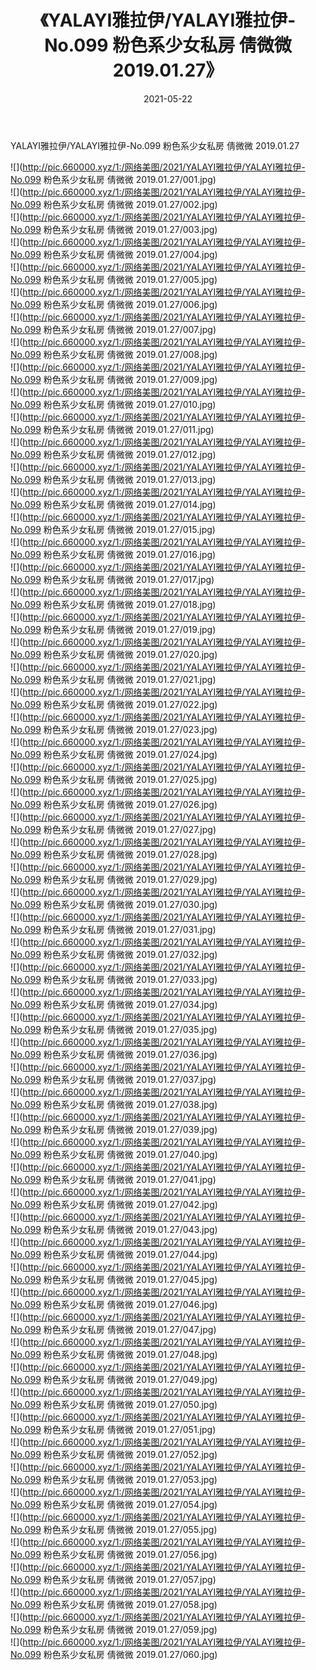 ﻿---
layout: post
title:  《YALAYI雅拉伊/YALAYI雅拉伊-No.099 粉色系少女私房 倩微微 2019.01.27》
date:   2021-05-22
img: http://pic.660000.xyz/1:/网络美图/2021/YALAYI雅拉伊/YALAYI雅拉伊-No.099 粉色系少女私房 倩微微 2019.01.27/000.jpg
categories: [美女, 清纯, 唯美]
---

YALAYI雅拉伊/YALAYI雅拉伊-No.099 粉色系少女私房 倩微微 2019.01.27

 ![](http://pic.660000.xyz/1:/网络美图/2021/YALAYI雅拉伊/YALAYI雅拉伊-No.099 粉色系少女私房 倩微微 2019.01.27/001.jpg) <br>![](http://pic.660000.xyz/1:/网络美图/2021/YALAYI雅拉伊/YALAYI雅拉伊-No.099 粉色系少女私房 倩微微 2019.01.27/002.jpg) <br>![](http://pic.660000.xyz/1:/网络美图/2021/YALAYI雅拉伊/YALAYI雅拉伊-No.099 粉色系少女私房 倩微微 2019.01.27/003.jpg) <br>![](http://pic.660000.xyz/1:/网络美图/2021/YALAYI雅拉伊/YALAYI雅拉伊-No.099 粉色系少女私房 倩微微 2019.01.27/004.jpg) <br>![](http://pic.660000.xyz/1:/网络美图/2021/YALAYI雅拉伊/YALAYI雅拉伊-No.099 粉色系少女私房 倩微微 2019.01.27/005.jpg) <br>![](http://pic.660000.xyz/1:/网络美图/2021/YALAYI雅拉伊/YALAYI雅拉伊-No.099 粉色系少女私房 倩微微 2019.01.27/006.jpg) <br>![](http://pic.660000.xyz/1:/网络美图/2021/YALAYI雅拉伊/YALAYI雅拉伊-No.099 粉色系少女私房 倩微微 2019.01.27/007.jpg) <br>![](http://pic.660000.xyz/1:/网络美图/2021/YALAYI雅拉伊/YALAYI雅拉伊-No.099 粉色系少女私房 倩微微 2019.01.27/008.jpg) <br>![](http://pic.660000.xyz/1:/网络美图/2021/YALAYI雅拉伊/YALAYI雅拉伊-No.099 粉色系少女私房 倩微微 2019.01.27/009.jpg) <br>![](http://pic.660000.xyz/1:/网络美图/2021/YALAYI雅拉伊/YALAYI雅拉伊-No.099 粉色系少女私房 倩微微 2019.01.27/010.jpg) <br>![](http://pic.660000.xyz/1:/网络美图/2021/YALAYI雅拉伊/YALAYI雅拉伊-No.099 粉色系少女私房 倩微微 2019.01.27/011.jpg) <br>![](http://pic.660000.xyz/1:/网络美图/2021/YALAYI雅拉伊/YALAYI雅拉伊-No.099 粉色系少女私房 倩微微 2019.01.27/012.jpg) <br>![](http://pic.660000.xyz/1:/网络美图/2021/YALAYI雅拉伊/YALAYI雅拉伊-No.099 粉色系少女私房 倩微微 2019.01.27/013.jpg) <br>![](http://pic.660000.xyz/1:/网络美图/2021/YALAYI雅拉伊/YALAYI雅拉伊-No.099 粉色系少女私房 倩微微 2019.01.27/014.jpg) <br>![](http://pic.660000.xyz/1:/网络美图/2021/YALAYI雅拉伊/YALAYI雅拉伊-No.099 粉色系少女私房 倩微微 2019.01.27/015.jpg) <br>![](http://pic.660000.xyz/1:/网络美图/2021/YALAYI雅拉伊/YALAYI雅拉伊-No.099 粉色系少女私房 倩微微 2019.01.27/016.jpg) <br>![](http://pic.660000.xyz/1:/网络美图/2021/YALAYI雅拉伊/YALAYI雅拉伊-No.099 粉色系少女私房 倩微微 2019.01.27/017.jpg) <br>![](http://pic.660000.xyz/1:/网络美图/2021/YALAYI雅拉伊/YALAYI雅拉伊-No.099 粉色系少女私房 倩微微 2019.01.27/018.jpg) <br>![](http://pic.660000.xyz/1:/网络美图/2021/YALAYI雅拉伊/YALAYI雅拉伊-No.099 粉色系少女私房 倩微微 2019.01.27/019.jpg) <br>![](http://pic.660000.xyz/1:/网络美图/2021/YALAYI雅拉伊/YALAYI雅拉伊-No.099 粉色系少女私房 倩微微 2019.01.27/020.jpg) <br>![](http://pic.660000.xyz/1:/网络美图/2021/YALAYI雅拉伊/YALAYI雅拉伊-No.099 粉色系少女私房 倩微微 2019.01.27/021.jpg) <br>![](http://pic.660000.xyz/1:/网络美图/2021/YALAYI雅拉伊/YALAYI雅拉伊-No.099 粉色系少女私房 倩微微 2019.01.27/022.jpg) <br>![](http://pic.660000.xyz/1:/网络美图/2021/YALAYI雅拉伊/YALAYI雅拉伊-No.099 粉色系少女私房 倩微微 2019.01.27/023.jpg) <br>![](http://pic.660000.xyz/1:/网络美图/2021/YALAYI雅拉伊/YALAYI雅拉伊-No.099 粉色系少女私房 倩微微 2019.01.27/024.jpg) <br>![](http://pic.660000.xyz/1:/网络美图/2021/YALAYI雅拉伊/YALAYI雅拉伊-No.099 粉色系少女私房 倩微微 2019.01.27/025.jpg) <br>![](http://pic.660000.xyz/1:/网络美图/2021/YALAYI雅拉伊/YALAYI雅拉伊-No.099 粉色系少女私房 倩微微 2019.01.27/026.jpg) <br>![](http://pic.660000.xyz/1:/网络美图/2021/YALAYI雅拉伊/YALAYI雅拉伊-No.099 粉色系少女私房 倩微微 2019.01.27/027.jpg) <br>![](http://pic.660000.xyz/1:/网络美图/2021/YALAYI雅拉伊/YALAYI雅拉伊-No.099 粉色系少女私房 倩微微 2019.01.27/028.jpg) <br>![](http://pic.660000.xyz/1:/网络美图/2021/YALAYI雅拉伊/YALAYI雅拉伊-No.099 粉色系少女私房 倩微微 2019.01.27/029.jpg) <br>![](http://pic.660000.xyz/1:/网络美图/2021/YALAYI雅拉伊/YALAYI雅拉伊-No.099 粉色系少女私房 倩微微 2019.01.27/030.jpg) <br>![](http://pic.660000.xyz/1:/网络美图/2021/YALAYI雅拉伊/YALAYI雅拉伊-No.099 粉色系少女私房 倩微微 2019.01.27/031.jpg) <br>![](http://pic.660000.xyz/1:/网络美图/2021/YALAYI雅拉伊/YALAYI雅拉伊-No.099 粉色系少女私房 倩微微 2019.01.27/032.jpg) <br>![](http://pic.660000.xyz/1:/网络美图/2021/YALAYI雅拉伊/YALAYI雅拉伊-No.099 粉色系少女私房 倩微微 2019.01.27/033.jpg) <br>![](http://pic.660000.xyz/1:/网络美图/2021/YALAYI雅拉伊/YALAYI雅拉伊-No.099 粉色系少女私房 倩微微 2019.01.27/034.jpg) <br>![](http://pic.660000.xyz/1:/网络美图/2021/YALAYI雅拉伊/YALAYI雅拉伊-No.099 粉色系少女私房 倩微微 2019.01.27/035.jpg) <br>![](http://pic.660000.xyz/1:/网络美图/2021/YALAYI雅拉伊/YALAYI雅拉伊-No.099 粉色系少女私房 倩微微 2019.01.27/036.jpg) <br>![](http://pic.660000.xyz/1:/网络美图/2021/YALAYI雅拉伊/YALAYI雅拉伊-No.099 粉色系少女私房 倩微微 2019.01.27/037.jpg) <br>![](http://pic.660000.xyz/1:/网络美图/2021/YALAYI雅拉伊/YALAYI雅拉伊-No.099 粉色系少女私房 倩微微 2019.01.27/038.jpg) <br>![](http://pic.660000.xyz/1:/网络美图/2021/YALAYI雅拉伊/YALAYI雅拉伊-No.099 粉色系少女私房 倩微微 2019.01.27/039.jpg) <br>![](http://pic.660000.xyz/1:/网络美图/2021/YALAYI雅拉伊/YALAYI雅拉伊-No.099 粉色系少女私房 倩微微 2019.01.27/040.jpg) <br>![](http://pic.660000.xyz/1:/网络美图/2021/YALAYI雅拉伊/YALAYI雅拉伊-No.099 粉色系少女私房 倩微微 2019.01.27/041.jpg) <br>![](http://pic.660000.xyz/1:/网络美图/2021/YALAYI雅拉伊/YALAYI雅拉伊-No.099 粉色系少女私房 倩微微 2019.01.27/042.jpg) <br>![](http://pic.660000.xyz/1:/网络美图/2021/YALAYI雅拉伊/YALAYI雅拉伊-No.099 粉色系少女私房 倩微微 2019.01.27/043.jpg) <br>![](http://pic.660000.xyz/1:/网络美图/2021/YALAYI雅拉伊/YALAYI雅拉伊-No.099 粉色系少女私房 倩微微 2019.01.27/044.jpg) <br>![](http://pic.660000.xyz/1:/网络美图/2021/YALAYI雅拉伊/YALAYI雅拉伊-No.099 粉色系少女私房 倩微微 2019.01.27/045.jpg) <br>![](http://pic.660000.xyz/1:/网络美图/2021/YALAYI雅拉伊/YALAYI雅拉伊-No.099 粉色系少女私房 倩微微 2019.01.27/046.jpg) <br>![](http://pic.660000.xyz/1:/网络美图/2021/YALAYI雅拉伊/YALAYI雅拉伊-No.099 粉色系少女私房 倩微微 2019.01.27/047.jpg) <br>![](http://pic.660000.xyz/1:/网络美图/2021/YALAYI雅拉伊/YALAYI雅拉伊-No.099 粉色系少女私房 倩微微 2019.01.27/048.jpg) <br>![](http://pic.660000.xyz/1:/网络美图/2021/YALAYI雅拉伊/YALAYI雅拉伊-No.099 粉色系少女私房 倩微微 2019.01.27/049.jpg) <br>![](http://pic.660000.xyz/1:/网络美图/2021/YALAYI雅拉伊/YALAYI雅拉伊-No.099 粉色系少女私房 倩微微 2019.01.27/050.jpg) <br>![](http://pic.660000.xyz/1:/网络美图/2021/YALAYI雅拉伊/YALAYI雅拉伊-No.099 粉色系少女私房 倩微微 2019.01.27/051.jpg) <br>![](http://pic.660000.xyz/1:/网络美图/2021/YALAYI雅拉伊/YALAYI雅拉伊-No.099 粉色系少女私房 倩微微 2019.01.27/052.jpg) <br>![](http://pic.660000.xyz/1:/网络美图/2021/YALAYI雅拉伊/YALAYI雅拉伊-No.099 粉色系少女私房 倩微微 2019.01.27/053.jpg) <br>![](http://pic.660000.xyz/1:/网络美图/2021/YALAYI雅拉伊/YALAYI雅拉伊-No.099 粉色系少女私房 倩微微 2019.01.27/054.jpg) <br>![](http://pic.660000.xyz/1:/网络美图/2021/YALAYI雅拉伊/YALAYI雅拉伊-No.099 粉色系少女私房 倩微微 2019.01.27/055.jpg) <br>![](http://pic.660000.xyz/1:/网络美图/2021/YALAYI雅拉伊/YALAYI雅拉伊-No.099 粉色系少女私房 倩微微 2019.01.27/056.jpg) <br>![](http://pic.660000.xyz/1:/网络美图/2021/YALAYI雅拉伊/YALAYI雅拉伊-No.099 粉色系少女私房 倩微微 2019.01.27/057.jpg) <br>![](http://pic.660000.xyz/1:/网络美图/2021/YALAYI雅拉伊/YALAYI雅拉伊-No.099 粉色系少女私房 倩微微 2019.01.27/058.jpg) <br>![](http://pic.660000.xyz/1:/网络美图/2021/YALAYI雅拉伊/YALAYI雅拉伊-No.099 粉色系少女私房 倩微微 2019.01.27/059.jpg) <br>![](http://pic.660000.xyz/1:/网络美图/2021/YALAYI雅拉伊/YALAYI雅拉伊-No.099 粉色系少女私房 倩微微 2019.01.27/060.jpg) <br>
